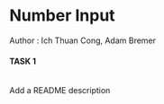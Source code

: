 # Number Input
Author : Ich Thuan Cong, Adam Bremer <br/>
<h4> TASK 1 </h4> <br/>
Add a README description
